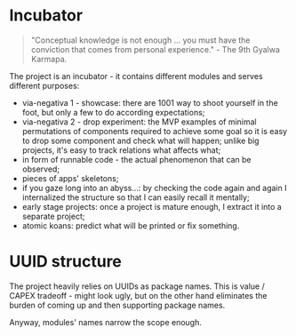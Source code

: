 
# Incubator

> "Conceptual knowledge is not enough ... you must have the conviction that comes from personal experience." - The 9th Gyalwa Karmapa.

The project is an incubator - it contains different modules and serves different purposes:

- via-negativa 1 - showcase: there are 1001 way to shoot yourself in the foot, but only a few to do according expectations;
- via-negativa 2 - drop experiment: the MVP examples of minimal permutations of components required to achieve some goal so it is easy to drop some component and check what will happen; unlike big projects, it's easy to track relations what affects what;
- in form of runnable code - the actual phenomenon that can be observed;
- pieces of apps' skeletons;
- if you gaze long into an abyss...: by checking the code again and again I internalized the structure so that I can easily recall it mentally;
- early stage projects: once a project is mature enough, I extract it into a separate project;
- atomic koans: predict what will be printed or fix something.

# UUID structure

The project heavily relies on UUIDs as package names. This is value / CAPEX tradeoff - might look ugly, but on the other hand eliminates the burden of coming up and then supporting package names.

Anyway, modules' names narrow the scope enough.